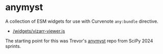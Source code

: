 # anymyst

A collection of ESM widgets for use with Curvenote `any:bundle` directive.

- [/widgets/vizarr-viewer.js](/widgets/vizarr-viewer.js)

The starting point for this was Trevor's [anymyst](https://github.com/manzt/anymyst) repo from SciPy 2024 sprints.

